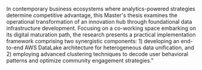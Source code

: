 In contemporary business ecosystems where analytics-powered strategies determine competitive advantage, this Master's thesis examines the operational transformation of an innovation hub through foundational data infrastructure development. Focusing on a co-working space embarking on its digital maturation path, the research presents a practical implementation framework comprising two synergistic components: 1) developing an end-to-end AWS DataLake architecture for heterogeneous data unification, and 2) employing advanced clustering techniques to decode user behavioral patterns and optimize community engagement strategies."
